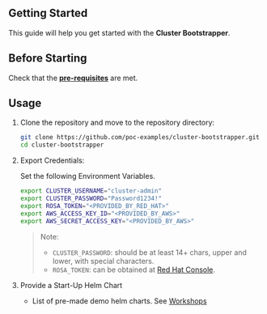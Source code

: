 ## Getting Started

This guide will help you get started with the **Cluster Bootstrapper**.

## Before Starting

Check that the **[pre-requisites](prerequisites.md)** are met.

## Usage 

1. Clone the repository and move to the repository directory:

   ```bash
   git clone https://github.com/poc-examples/cluster-bootstrapper.git
   cd cluster-bootstrapper
   ```

2. Export Credentials:

   Set the following Environment Variables.

   ```bash
   export CLUSTER_USERNAME="cluster-admin"
   export CLUSTER_PASSWORD="Password1234!"
   export ROSA_TOKEN="<PROVIDED_BY_RED_HAT>"
   export AWS_ACCESS_KEY_ID="<PROVIDED_BY_AWS>"
   export AWS_SECRET_ACCESS_KEY="<PROVIDED_BY_AWS>"
   ```

   > Note: 
   >  * `CLUSTER_PASSWORD`: should be at least 14+ chars, upper and lower, with special characters. 
   >  * `ROSA_TOKEN`: can be obtained at [Red Hat Console](https://console.redhat.com/).

3. Provide a Start-Up Helm Chart

   - List of pre-made demo helm charts.  See [Workshops](https://github.com/poc-examples/workshops/blob/main/docs/README.md)

